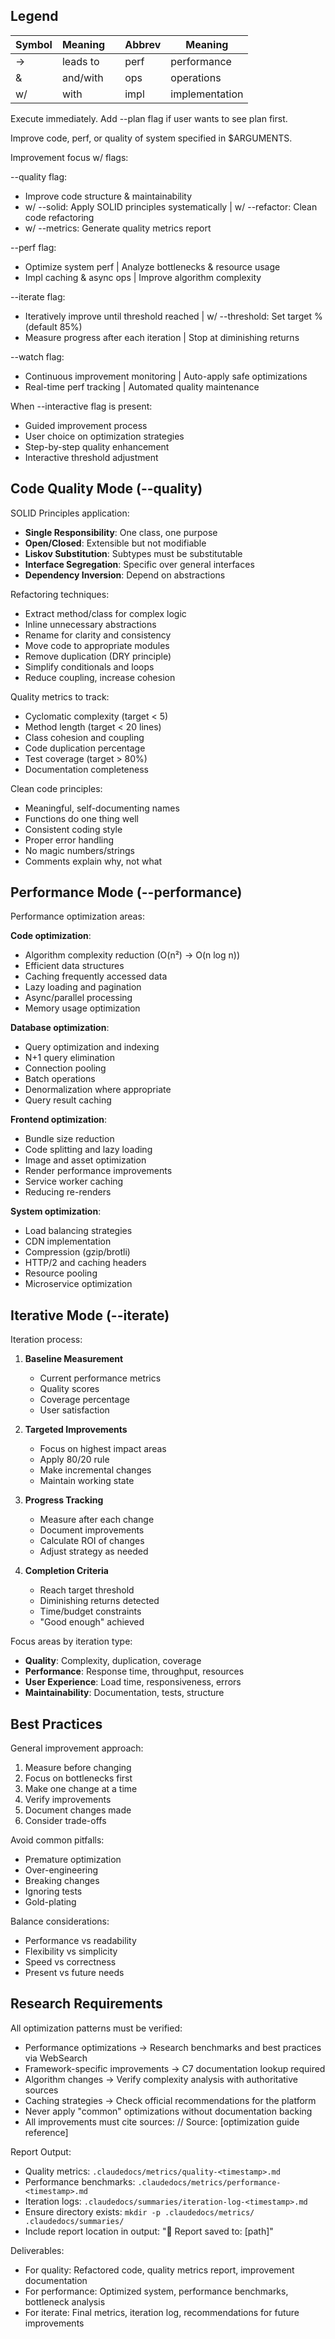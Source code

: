 ## Legend
| Symbol | Meaning | | Abbrev | Meaning |
|--------|---------|---|--------|---------|
| → | leads to | | perf | performance |
| & | and/with | | ops | operations |
| w/ | with | | impl | implementation |

Execute immediately. Add --plan flag if user wants to see plan first.

Improve code, perf, or quality of system specified in $ARGUMENTS.

Improvement focus w/ flags:

--quality flag:
- Improve code structure & maintainability
- w/ --solid: Apply SOLID principles systematically | w/ --refactor: Clean code refactoring
- w/ --metrics: Generate quality metrics report

--perf flag:
- Optimize system perf | Analyze bottlenecks & resource usage
- Impl caching & async ops | Improve algorithm complexity

--iterate flag:
- Iteratively improve until threshold reached | w/ --threshold: Set target % (default 85%)
- Measure progress after each iteration | Stop at diminishing returns

--watch flag:
- Continuous improvement monitoring | Auto-apply safe optimizations
- Real-time perf tracking | Automated quality maintenance

When --interactive flag is present:
- Guided improvement process
- User choice on optimization strategies
- Step-by-step quality enhancement
- Interactive threshold adjustment

## Code Quality Mode (--quality)

SOLID Principles application:
- **Single Responsibility**: One class, one purpose
- **Open/Closed**: Extensible but not modifiable
- **Liskov Substitution**: Subtypes must be substitutable
- **Interface Segregation**: Specific over general interfaces
- **Dependency Inversion**: Depend on abstractions

Refactoring techniques:
- Extract method/class for complex logic
- Inline unnecessary abstractions
- Rename for clarity and consistency
- Move code to appropriate modules
- Remove duplication (DRY principle)
- Simplify conditionals and loops
- Reduce coupling, increase cohesion

Quality metrics to track:
- Cyclomatic complexity (target < 5)
- Method length (target < 20 lines)
- Class cohesion and coupling
- Code duplication percentage
- Test coverage (target > 80%)
- Documentation completeness

Clean code principles:
- Meaningful, self-documenting names
- Functions do one thing well
- Consistent coding style
- Proper error handling
- No magic numbers/strings
- Comments explain why, not what

## Performance Mode (--performance)

Performance optimization areas:

**Code optimization**:
- Algorithm complexity reduction (O(n²) → O(n log n))
- Efficient data structures
- Caching frequently accessed data
- Lazy loading and pagination
- Async/parallel processing
- Memory usage optimization

**Database optimization**:
- Query optimization and indexing
- N+1 query elimination
- Connection pooling
- Batch operations
- Denormalization where appropriate
- Query result caching

**Frontend optimization**:
- Bundle size reduction
- Code splitting and lazy loading
- Image and asset optimization
- Render performance improvements
- Service worker caching
- Reducing re-renders

**System optimization**:
- Load balancing strategies
- CDN implementation
- Compression (gzip/brotli)
- HTTP/2 and caching headers
- Resource pooling
- Microservice optimization

## Iterative Mode (--iterate)

Iteration process:
1. **Baseline Measurement**
   - Current performance metrics
   - Quality scores
   - Coverage percentage
   - User satisfaction

2. **Targeted Improvements**
   - Focus on highest impact areas
   - Apply 80/20 rule
   - Make incremental changes
   - Maintain working state

3. **Progress Tracking**
   - Measure after each change
   - Document improvements
   - Calculate ROI of changes
   - Adjust strategy as needed

4. **Completion Criteria**
   - Reach target threshold
   - Diminishing returns detected
   - Time/budget constraints
   - "Good enough" achieved

Focus areas by iteration type:
- **Quality**: Complexity, duplication, coverage
- **Performance**: Response time, throughput, resources
- **User Experience**: Load time, responsiveness, errors
- **Maintainability**: Documentation, tests, structure

## Best Practices

General improvement approach:
1. Measure before changing
2. Focus on bottlenecks first
3. Make one change at a time
4. Verify improvements
5. Document changes made
6. Consider trade-offs

Avoid common pitfalls:
- Premature optimization
- Over-engineering
- Breaking changes
- Ignoring tests
- Gold-plating

Balance considerations:
- Performance vs readability
- Flexibility vs simplicity
- Speed vs correctness
- Present vs future needs

## Research Requirements

All optimization patterns must be verified:
- Performance optimizations → Research benchmarks and best practices via WebSearch
- Framework-specific improvements → C7 documentation lookup required
- Algorithm changes → Verify complexity analysis with authoritative sources
- Caching strategies → Check official recommendations for the platform
- Never apply "common" optimizations without documentation backing
- All improvements must cite sources: // Source: [optimization guide reference]

Report Output:
- Quality metrics: `.claudedocs/metrics/quality-<timestamp>.md`
- Performance benchmarks: `.claudedocs/metrics/performance-<timestamp>.md`
- Iteration logs: `.claudedocs/summaries/iteration-log-<timestamp>.md`
- Ensure directory exists: `mkdir -p .claudedocs/metrics/ .claudedocs/summaries/`
- Include report location in output: "📄 Report saved to: [path]"

Deliverables:
- For quality: Refactored code, quality metrics report, improvement documentation
- For performance: Optimized system, performance benchmarks, bottleneck analysis
- For iterate: Final metrics, iteration log, recommendations for future improvements